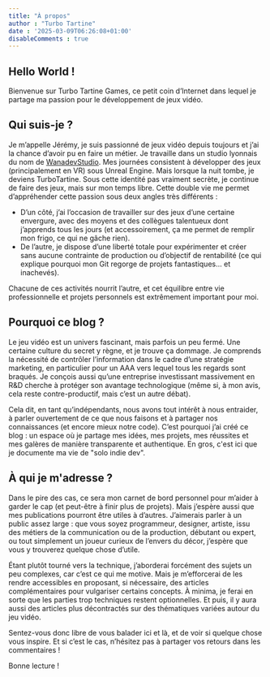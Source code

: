 ```yaml
---
title: "À propos"
author : "Turbo Tartine"
date : '2025-03-09T06:26:08+01:00'
disableComments : true
---
```

## Hello World !
Bienvenue sur Turbo Tartine Games, ce petit coin d’Internet dans lequel je partage ma passion pour le développement de jeux vidéo.

## Qui suis-je ?
Je m’appelle Jérémy, je suis passionné de jeux vidéo depuis toujours et j’ai la chance d’avoir pu en faire un métier. Je travaille dans un studio lyonnais du nom de [WanadevStudio](https://bsky.app/profile/wanadevstudio.com). Mes journées consistent à développer des jeux (principalement en VR) sous Unreal Engine. Mais lorsque la nuit tombe, je deviens TurboTartine. Sous cette identité pas vraiment secrète, je continue de faire des jeux, mais sur mon temps libre. Cette double vie me permet d’appréhender cette passion sous deux angles très différents :
- D’un côté, j’ai l’occasion de travailler sur des jeux d’une certaine envergure, avec des moyens et des collègues talentueux dont j’apprends tous les jours (et accessoirement, ça me permet de remplir mon frigo, ce qui ne gâche rien).
- De l’autre, je dispose d’une liberté totale pour expérimenter et créer sans aucune contrainte de production ou d’objectif de rentabilité (ce qui explique pourquoi mon Git regorge de projets fantastiques… et inachevés).

Chacune de ces activités nourrit l’autre, et cet équilibre entre vie professionnelle et projets personnels est extrêmement important pour moi.

## Pourquoi ce blog ?
Le jeu vidéo est un univers fascinant, mais parfois un peu fermé. Une certaine culture du secret y règne, et je trouve ça dommage. Je comprends la nécessité de contrôler l’information dans le cadre d’une stratégie marketing, en particulier pour un AAA vers lequel tous les regards sont braqués. Je conçois aussi qu’une entreprise investissant massivement en R&D cherche à protéger son avantage technologique (même si, à mon avis, cela reste contre-productif, mais c’est un autre débat).

Cela dit, en tant qu’indépendants, nous avons tout intérêt à nous entraider, à parler ouvertement de ce que nous faisons et à partager nos connaissances (et encore mieux notre code). C’est pourquoi j’ai créé ce blog : un espace où je partage mes idées, mes projets, mes réussites et mes galères de manière transparente et authentique. En gros, c'est ici que je documente ma vie de "solo indie dev".

## À qui je m'adresse ?
Dans le pire des cas, ce sera mon carnet de bord personnel pour m’aider à garder le cap (et peut-être à finir plus de projets). Mais j’espère aussi que mes publications pourront être utiles à d’autres. J’aimerais parler à un public assez large : que vous soyez programmeur, designer, artiste, issu des métiers de la communication ou de la production, débutant ou expert, ou tout simplement un joueur curieux de l’envers du décor, j’espère que vous y trouverez quelque chose d’utile.

Étant plutôt tourné vers la technique, j’aborderai forcément des sujets un peu complexes, car c’est ce qui me motive. Mais je m’efforcerai de les rendre accessibles en proposant, si nécessaire, des articles complémentaires pour vulgariser certains concepts. À minima, je ferai en sorte que les parties trop techniques restent optionnelles. Et puis, il y aura aussi des articles plus décontractés sur des thématiques variées autour du jeu vidéo.

Sentez-vous donc libre de vous balader ici et là, et de voir si quelque chose vous inspire. Et si c’est le cas, n’hésitez pas à partager vos retours dans les commentaires !

Bonne lecture !